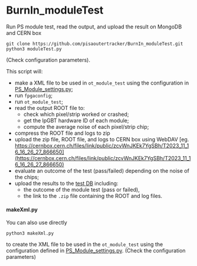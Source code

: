 # BurnIn_moduleTest
Run PS module test, read the output, and upload the result on MongoDB and CERN box

```
git clone https://github.com/pisaoutertracker/BurnIn_moduleTest.git
python3 moduleTest.py
```
(Check configuration parameters).

This script will:
- make a XML file to be used in `ot_module_test` using the configuration in [PS_Module_settings.py](PS_Module_settings.py);
- run `fpgaconfig`;
- run `ot_module_test`;
- read the output ROOT file to:
  - check which pixel/strip worked or crashed;
  - get the lpGBT hardware ID of each module;
  - compute the average noise of each pixel/strip chip;
- compress the ROOT file and logs to zip
- upload the zip file, ROOT file, and logs to CERN box using WebDAV [eg. https://cernbox.cern.ch/files/link/public/zcvWnJKEk7YgSBh/T2023_11_16_16_26_27_866650](https://cernbox.cern.ch/files/link/public/zcvWnJKEk7YgSBh/T2023_11_16_16_26_27_866650) 
- evaluate an outcome of the test (pass/failed) depending on the noise of the chips;
- upload the results to the [test DB](https://github.com/pisaoutertracker/testmongo) including:
  - the outcome of the module test (pass or failed),
  - the link to the `.zip` file containing the ROOT and log files.

#### makeXml.py
You can also use directly
```
python3 makeXml.py
```
to create the XML file to be used in the `ot_module_test` using the configuration defined in [PS_Module_settings.py](PS_Module_settings.py).
(Check the configuration parameters)
